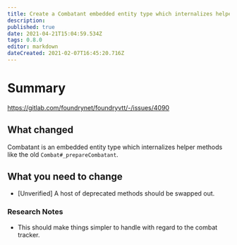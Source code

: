 ```yaml
---
title: Create a Combatant embedded entity type which internalizes helper methods for manipulating a combatant entry within the Combat tracker.
description: 
published: true
date: 2021-04-21T15:04:59.534Z
tags: 0.8.0
editor: markdown
dateCreated: 2021-02-07T16:45:20.716Z
---
```


# Summary
https://gitlab.com/foundrynet/foundryvtt/-/issues/4090

## What changed

Combatant is an embedded entity type which internalizes helper methods like the old `Combat#_prepareCombatant`.

## What you need to change

- [Unverified] A host of deprecated methods should be swapped out.

### Research Notes

- This should make things simpler to handle with regard to the combat tracker.